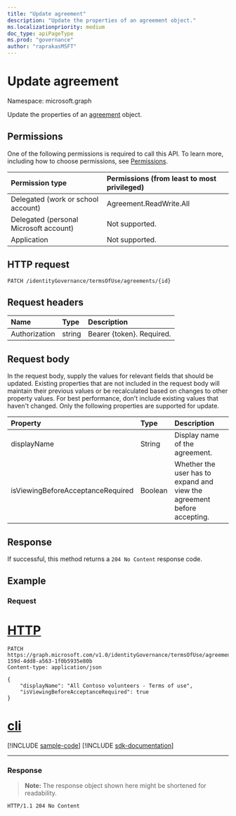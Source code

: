 ```yaml
---
title: "Update agreement"
description: "Update the properties of an agreement object."
ms.localizationpriority: medium
doc_type: apiPageType
ms.prod: "governance"
author: "raprakasMSFT"
---
```


# Update agreement

Namespace: microsoft.graph

Update the properties of an [agreement](../resources/agreement.md) object.
## Permissions
One of the following permissions is required to call this API. To learn more, including how to choose permissions, see [Permissions](/graph/permissions-reference).

|Permission type                        | Permissions (from least to most privileged)              |
|:--------------------------------------|:---------------------------------------------------------|
|Delegated (work or school account)     | Agreement.ReadWrite.All |
|Delegated (personal Microsoft account) | Not supported. |
|Application                            | Not supported. |

## HTTP request
<!-- { "blockType": "ignored" } -->
```http
PATCH /identityGovernance/termsOfUse/agreements/{id}
```
## Request headers
| Name         | Type        | Description |
|:-------------|:------------|:------------|
| Authorization | string | Bearer \{token\}. Required. |

## Request body
In the request body, supply the values for relevant fields that should be updated. Existing properties that are not included in the request body will maintain their previous values or be recalculated based on changes to other property values. For best performance, don't include existing values that haven't changed. Only the following properties are supported for update.

| Property     | Type        | Description |
|:-------------|:------------|:------------|
|displayName|String|Display name of the agreement.|
|isViewingBeforeAcceptanceRequired|Boolean|Whether the user has to expand and view the agreement before accepting.|

## Response
If successful, this method returns a `204 No Content` response code.
## Example
### Request


# [HTTP](#tab/http)
<!-- {
  "blockType": "request",
  "name": "update_agreement"
}-->
```msgraph-interactive
PATCH https://graph.microsoft.com/v1.0/identityGovernance/termsOfUse/agreements/0ec9f6a6-159d-4dd8-a563-1f0b5935e80b
Content-type: application/json

{
    "displayName": "All Contoso volunteers - Terms of use",
    "isViewingBeforeAcceptanceRequired": true
}
```

# [cli](#tab/cli)
[!INCLUDE [sample-code](../includes/snippets/cli/update-agreement-cli-snippets.md)]
[!INCLUDE [sdk-documentation](../includes/snippets/snippets-sdk-documentation-link.md)]

---

### Response
>**Note:** The response object shown here might be shortened for readability.

<!-- {
  "blockType": "response",
  "truncated": true
} -->
```http
HTTP/1.1 204 No Content
```

<!-- uuid: 8fcb5dbc-d5aa-4681-8e31-b001d5168d79
2015-10-25 14:57:30 UTC -->
<!--
{
  "type": "#page.annotation",
  "description": "Update agreement",
  "keywords": "",
  "section": "documentation",
  "tocPath": "",
  "suppressions": [
  ]
}
-->


